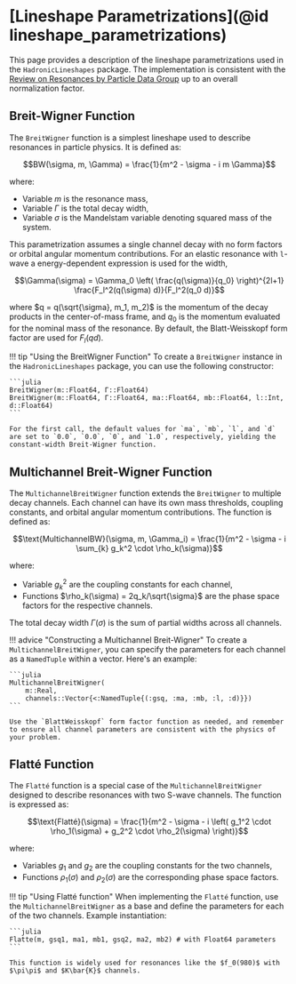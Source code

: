 # [Lineshape Parametrizations](@id lineshape_parametrizations)

This page provides a description of the lineshape parametrizations used in the `HadronicLineshapes` package.
The implementation is consistent with the [Review on Resonances by Particle Data Group](https://pdg.lbl.gov/2024/web/viewer.html?file=../reviews/rpp2024-rev-resonances.pdf) up to an overall normalization factor.

## Breit-Wigner Function

The `BreitWigner` function is a simplest lineshape used to describe resonances in particle physics. It is defined as:

```math
BW(\sigma, m, \Gamma) = \frac{1}{m^2 - \sigma - i m \Gamma}
```

where:

- Variable $m$ is the resonance mass,
- Variable $\Gamma$ is the total decay width,
- Variable $\sigma$ is the Mandelstam variable denoting squared mass of the system.

This parametrization assumes a single channel decay with no form factors or orbital angular momentum contributions.
For an elastic resonance with `l`-wave a energy-dependent expression is used for the width,

```math
\Gamma(\sigma) = \Gamma_0 \left( \frac{q(\sigma)}{q_0} \right)^{2l+1} \frac{F_l^2(q(\sigma) d)}{F_l^2(q_0 d)}
```

where $q = q(\sqrt{\sigma}, m_1, m_2)$ is the momentum of the decay products in the center-of-mass frame,
and $q_0$ is the momentum evaluated for the nominal mass of the resonance.
By default, the Blatt-Weisskopf form factor are used for $F_l(q d)$.

!!! tip "Using the BreitWigner Function"
    To create a `BreitWigner` instance in the `HadronicLineshapes` package, you can use the following constructor:

    ```julia
    BreitWigner(m::Float64, Γ::Float64)
    BreitWigner(m::Float64, Γ::Float64, ma::Float64, mb::Float64, l::Int, d::Float64)
    ```

    For the first call, the default values for `ma`, `mb`, `l`, and `d` are set to `0.0`, `0.0`, `0`, and `1.0`, respectively, yielding the constant-width Breit-Wigner function.

## Multichannel Breit-Wigner Function

The `MultichannelBreitWigner` function extends the `BreitWigner` to multiple decay channels. Each channel can have its own mass thresholds, coupling constants, and orbital angular momentum contributions. The function is defined as:

```math
\text{MultichannelBW}(\sigma, m, \Gamma_i) = \frac{1}{m^2 - \sigma - i \sum_{k} g_k^2 \cdot \rho_k(\sigma)}
```

where:

- Variable $g_k^2$ are the coupling constants for each channel,
- Functions $\rho_k(\sigma) = 2q_k/\sqrt{\sigma}$ are the phase space factors for the respective channels.

The total decay width $\Gamma(\sigma)$ is the sum of partial widths across all channels.

!!! advice "Constructing a Multichannel Breit-Wigner"
    To create a `MultichannelBreitWigner`, you can specify the parameters for each channel as a `NamedTuple` within a vector. Here's an example:

    ```julia
    MultichannelBreitWigner(
        m::Real,
        channels::Vector{<:NamedTuple{(:gsq, :ma, :mb, :l, :d)}})
    ```

    Use the `BlattWeisskopf` form factor function as needed, and remember to ensure all channel parameters are consistent with the physics of your problem.

## Flatté Function

The `Flatté` function is a special case of the `MultichannelBreitWigner` designed to describe resonances with two S-wave channels.
The function is expressed as:

```math
\text{Flatté}(\sigma) = \frac{1}{m^2 - \sigma - i \left( g_1^2 \cdot \rho_1(\sigma) + g_2^2 \cdot \rho_2(\sigma) \right)}
```

where:

- Variables $g_1$ and $g_2$ are the coupling constants for the two channels,
- Functions $\rho_1(\sigma)$ and $\rho_2(\sigma)$ are the corresponding phase space factors.

!!! tip "Using Flatté function"
    When implementing the `Flatté` function, use the `MultichannelBreitWigner` as a base and define the parameters for each of the two channels. Example instantiation:

    ```julia
    Flatte(m, gsq1, ma1, mb1, gsq2, ma2, mb2) # with Float64 parameters
    ```

    This function is widely used for resonances like the $f_0(980)$ with $\pi\pi$ and $K\bar{K}$ channels.
